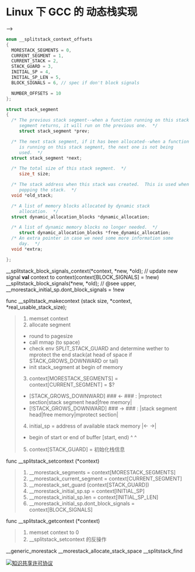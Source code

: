 Linux 下 GCC 的 动态栈实现
============
<!--<!-- toc -->-->

```cpp
enum __splitstack_context_offsets
{
  MORESTACK_SEGMENTS = 0,
  CURRENT_SEGMENT = 1,
  CURRENT_STACK = 2,
  STACK_GUARD = 3,
  INITIAL_SP = 4,
  INITIAL_SP_LEN = 5,
  BLOCK_SIGNALS = 6, // spec if don't block signals

  NUMBER_OFFSETS = 10
};

struct stack_segment
{
  /* The previous stack segment--when a function running on this stack
     segment returns, it will run on the previous one.  */
     struct stack_segment *prev;

  /* The next stack segment, if it has been allocated--when a function
     is running on this stack segment, the next one is not being
     used.  */
  struct stack_segment *next;

  /* The total size of this stack segment.  */
     size_t size;

  /* The stack address when this stack was created.  This is used when
     popping the stack.  */
  void *old_stack;

  /* A list of memory blocks allocated by dynamic stack
     allocation.  */
  struct dynamic_allocation_blocks *dynamic_allocation;

  /* A list of dynamic memory blocks no longer needed.  */
     struct dynamic_allocation_blocks *free_dynamic_allocation;
  /* An extra pointer in case we need some more information some
     day.  */
  void *extra;

};
```

__splitstack_block_signals_context(*context, *new, *old); // update new signal **val** context to context(context[BLOCK_SIGNALS] = !new)
__splitstack_block_signals(*new, *old); // @see upper, __morestack_initial_sp.dont_block_signals = !new


func __splitstack_makecontext (stack size, *context, *real_usable_stack_size);
> 1. memset context
> 2. allocate segment
>   - round to pagesize
>   - call mmap (to space)
>   - check env SPLIT_STACK_GUARD and determine wether to mprotect the end stack(at head of space if STACK_GROWS_DOWNWARD or tail)
>   - init stack_segment at begin of memory
> 3. context[MORESTACK_SEGMENTS] = context[CURRENT_SEGMENT] = $?
>   * [STACK_GROWS_DOWNWARD]  ### <- ### :  |mprotect section|stack segment head|free memory|
>   * [!STACK_GROWS_DOWNWARD] ### -> ### :                   |stack segment head|free memory|mprotect section|
> 4. initial_sp = address of available stack memory                             |<-       ->|         
>   * begin of start or end of buffer [start, end)                              ^           ^ 
> 5. context[STACK_GUARD] = 初始化栈信息

func __splitstack_setcontext (*context)
> 1. __morestack_segments = context[MORESTACK_SEGMENTS]
> 2. __morestack_current_segment = context[CURRENT_SEGMENT]
> 3. __morestack_set_guard (context[STACK_GUARD])
> 4. __morestack_initial_sp.sp = context[INITIAL_SP]
> 5. __morestack_initial_sp.len = context[INITIAL_SP_LEN]
> 6. __morestack_initial_sp.dont_block_signals = context[BLOCK_SIGNALS]

func __splitstack_getcontext (*context)
> 1. memset context to 0
> 2. __splitstack_setcontext 的反操作



__generic_morestack
__morestack_allocate_stack_space
__splitstack_find



<a rel="license" href="http://creativecommons.org/licenses/by-nc-sa/4.0/"><img alt="知识共享许可协议" style="border-width:0" src="http://i.creativecommons.org/l/by-nc-sa/4.0/80x15.png" /></a>

